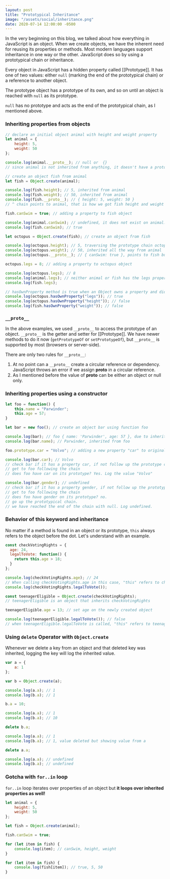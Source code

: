 ```yaml
---
layout: post
title: "Prototypical Inheritance"
image: "/assets/social/inheritance.png"
date: 2020-07-14 12:00:00 -0500
---
```


In the very beginning on this blog, we talked about how everything in JavaScript is an object. When we create objects, we have the inherent need for reusing its properties or methods. Most modern languages support inheritance in one way or the other. JavaScript does so by using a prototypical chain or inheritance.

Every object in JavaScript has a hidden property called [[Prototype]]. It has one of two values: either `null` (marking the end of the prototypical chain) or a reference to another object.

The prototype object has a prototype of its own, and so on until an object is reached with `null` as its prototype.

`null` has no prototype and acts as the end of the prototypical chain, as I mentioned above.

### Inheriting properties from objects

```javascript
// declare an initial object animal with height and weight property
let animal = {
    height: 5,
    weight: 50
};

console.log(animal.__proto__); // null or  {}
// since animal is not inherited from anything, it doesn't have a prototypical chain

// create an object fish from animal
let fish = Object.create(animal);

console.log(fish.height); // 5, inherited from animal
console.log(fish.weight); // 50, inherited from animal
console.log(fish.__proto__); // { height: 5, weight: 50 }
// ^ chain points to animal, that is how we got fish height and weight

fish.canSwim = true; // adding a property to fish object

console.log(animal.canSwim); // undefined, it does not exist on animal. It is fish's own property
console.log(fish.canSwim); // true

let octopus = Object.create(fish); // create an object from fish

console.log(octopus.height); // 5, traversing the prototype chain octopus => fish => animal
console.log(octopus.weight); // 50, inherited all the way from animal
console.log(octopus.__proto__); // { canSwim: true }, points to fish but only shows properties that fish "owns"

octopus.legs = 8; // adding a property to octopus object

console.log(octopus.legs); // 8
console.log(animal.legs); // neither animal or fish has the legs property
console.log(fish.legs);

// hasOwnProperty method is true when an Object owns a property and did not inherit it
console.log(octopus.hasOwnProperty("legs")); // true
console.log(octopus.hasOwnProperty("height")); // false
console.log(fish.hasOwnProperty("weight")); // false
```

### `__proto__`

In the above examples, we used `__proto__` to access the prototype of an object. `__proto__` is the getter and setter for [[Prototype]]. We have newer methods to do it now (`getPrototypeOf` or `setPrototypeOf`), but `__proto__` is supported by most (browsers or server-side).

There are only two rules for `__proto__`:

1. At no point can a `__proto__` create a circular reference or dependency. JavaScript throws an error if we assign __proto__ in a circular reference.
2. As I mentioned before the value of __proto__ can be either an object or null only.

### Inheriting properties using a constructor

```javascript
let foo = function() {
    this.name = "Parwinder";
    this.age = 57;
}

let bar = new foo(); // create an object bar using function foo

console.log(bar); // foo { name: 'Parwinder', age: 57 }, due to inheritance
console.log(bar.name); // Parwinder, inherited from foo

foo.prototype.car = "Volvo"; // adding a new property "car" to original function foo

console.log(bar.car); // Volvo
// check bar if it has a property car, if not follow up the prototype chain.
// get to foo following the chain
// does foo have car on its prototype? Yes. Log the value "Volvo"

console.log(bar.gender); // undefined
// check bar if it has a property gender, if not follow up the prototype chain.
// get to foo following the chain
// does foo have gender on its prototype? no.
// go up the prototypical chain.
// we have reached the end of the chain with null. Log undefined.
```

### Behavior of this keyword and inheritance

No matter if a method is found in an object or its prototype, `this` always refers to the object before the dot. Let's understand with an example.

```javascript
const checkVotingRights = {
  age: 24,
  legalToVote: function() {
    return this.age > 18;
  }
};

console.log(checkVotingRights.age); // 24
// When calling checkVotingRights.age in this case, "this" refers to checkVotingRights
console.log(checkVotingRights.legalToVote());

const teenagerEligible = Object.create(checkVotingRights);
// teenagerEligible is an object that inherits checkVotingRights

teenagerEligible.age = 13; // set age on the newly created object

console.log(teenagerEligible.legalToVote()); // false
// when teenagerEligible.legalToVote is called, "this" refers to teenagerEligible
```

### Using `delete` Operator with `Object.create`

Whenever we delete a key from an object and that deleted key was inherited, logging the key will log the inherited value.

```javascript
var a = {
    a: 1
};

var b = Object.create(a);

console.log(a.a); // 1
console.log(b.a); // 1

b.a = 10;

console.log(a.a); // 1
console.log(b.a); // 10

delete b.a;

console.log(a.a); // 1
console.log(b.a); // 1, value deleted but showing value from a

delete a.a;

console.log(a.a); // undefined
console.log(b.a); // undefined
```

### Gotcha with `for..in` loop

`for..in` loop iterates over properties of an object but **it loops over inherited properties as well!**

```javascript
let animal = {
    height: 5,
    weight: 50
};

let fish = Object.create(animal);

fish.canSwim = true;

for (let item in fish) {
    console.log(item); // canSwim, height, weight
}

for (let item in fish) {
    console.log(fish[item]); // true, 5, 50
}
```
